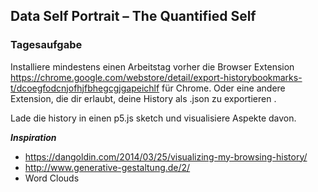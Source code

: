 ## Data Self Portrait – The Quantified Self

### Tagesaufgabe
Installiere mindestens einen Arbeitstag vorher die Browser Extension https://chrome.google.com/webstore/detail/export-historybookmarks-t/dcoegfodcnjofhjfbhegcgjgapeichlf für Chrome. Oder eine andere Extension, die dir erlaubt, deine History als .json zu exportieren .

Lade die history in einen p5.js sketch und visualisiere Aspekte davon.


**_Inspiration_**
* https://dangoldin.com/2014/03/25/visualizing-my-browsing-history/
* http://www.generative-gestaltung.de/2/
* Word Clouds